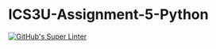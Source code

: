 # ICS3U-Assignment-5-Python

[![GitHub's Super Linter](https://github.com/michael-clermont1/ICS3U-Assignment-5-Python/workflows/GitHub's%20Super%20Linter/badge.svg)](https://github.com/michael-clermont1/ICS3U-Assignment-5-Python/actions)
